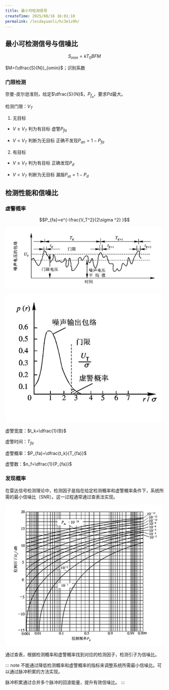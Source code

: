 ```yaml
---
title: 最小可检测信号
createTime: 2025/08/16 16:01:10
permalink: /leidayuanli/hc3e1z9h/
---
```

## **最小可检测信号与信噪比**

$$S_{imin}=kT_0BFM$$

$M=(\dfrac{S}{N})_{omin}$；识别系数

### **门限检测**

奈曼-皮尔逊准则，给定$\dfrac{S}{N}$，$P_{f_a}$，要求$Pd$最大。

检测门限：$V_T$

1. 无目标

* $V\ge V_T$ 判为有目标 虚警$P_{fa}$

* $V < V_T$ 判断为无目标 正确不发现$P_{an}=1-P_{fa}$
2. 有目标

* $V\ge V_T$ 判为有目标 正确发现$P_{d}$

* $V < V_T$ 判断为无目标 漏报$P_{\iota a}=1-P_{d}$

## **检测性能和信噪比**

### **虚警概率**

$$P_{fa}=e^{-\frac{V_T^2}{2\sigma ^2} }$$

![虚警时间与虚警概率](picture/虚警时间与虚警概率.jpg)

![门限电平和虚警概率](picture/门限电平和虚警概率.jpg)

虚警宽度：$t_k=\dfrac{1}{B}$

虚警时间：$T_{fa}$

虚警概率：$P_{fa}=\dfrac{t_k}{T_{fa}}$

虚警数：$n_f=\dfrac{1}{P_{fa}}$

### **发现概率**

在雷达信号检测理论中，检测因子是指在给定检测概率和虚警概率条件下，系统所需的最小信噪比（SNR）。这一过程通常通过查表法实现。

![发现概率](picture/发现概率.jpg)

通过查表，根据检测概率和虚警概率找到对应的检测因子，检测引子为信噪比。

::: note
不能通过降低检测概率和虚警概率的指标来调整系统所需最小信噪比。可以通过脉冲积累的方法实现。

脉冲积累通过合并多个脉冲的回波能量，提升有效信噪比。
:::